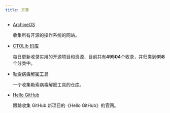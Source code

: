 ```yaml
---
title: 开源
---
```


- [ArchiveOS](https://archiveos.org/)

  收集所有开源的操作系统的网站。



- [CTOLib 码库](https://www.ctolib.com/)

  每日更新收录实用的开源项目和资源，目前共有**49504**个收录，并归类到**658**个分类中。



- [勒索病毒解密工具](https://github.com/jiansiting/Decryption-Tools/blob/master/readme.md)

  一个收集勒索病毒解密工具的仓库。



- [Hello GitHub](https://hellogithub.com/)

  跟踪收集 GitHub 新项目的《Hello GitHub》的官网。

